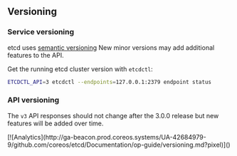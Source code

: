 ## Versioning

### Service versioning

etcd uses [semantic versioning](http://semver.org)
New minor versions may add additional features to the API.

Get the running etcd cluster version with `etcdctl`:

```sh
ETCDCTL_API=3 etcdctl --endpoints=127.0.0.1:2379 endpoint status
```

### API versioning

The `v3` API responses should not change after the 3.0.0 release but new features will be added over time.


<!-- BEGIN ANALYTICS --> [![Analytics](http://ga-beacon.prod.coreos.systems/UA-42684979-9/github.com/coreos/etcd/Documentation/op-guide/versioning.md?pixel)]() <!-- END ANALYTICS -->

